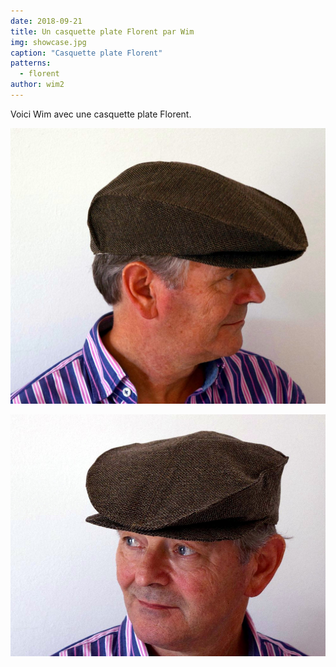 ```yaml
---
date: 2018-09-21
title: Un casquette plate Florent par Wim
img: showcase.jpg
caption: "Casquette plate Florent"
patterns:
  - florent
author: wim2
---
```


Voici Wim avec une casquette plate Florent.


![Une autre photo de ce Florent](2.jpg)

![Une autre photo de ce Florent](3.jpg)
